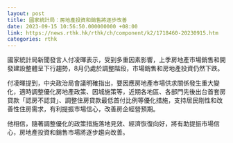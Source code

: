 ```yaml
---
layout: post
title: 國家統計局：房地產投資和銷售將逐步改善
date: 2023-09-15 10:56:50.000000000 +08:00
link: https://news.rthk.hk/rthk/ch/component/k2/1718460-20230915.htm
categories: rthk
---
```


國家統計局新聞發言人付凌暉表示，受到多重因素影響，上季房地產市場銷售和開發建設整體呈下行趨勢，8月仍處於調整階段，市場銷售和房地產投資仍然下跌。

付凌暉提到，中央政治局會議明確指出，要因應房地產市場供求關係發生重大變化，適時調整優化房地產政策、因城施策等，近期各地區、各部門先後出台首套房貸款「認房不認貸」、調整住房貸款最低首付比例等優化措施，支持居民剛性和改善性住房需求，有利提振市場信心，改善房企經營預期。

他相信，隨著調整優化的政策措施落地見效、經濟恢復向好，將有助提振市場信心，房地產投資和銷售市場將逐步趨向改善。
